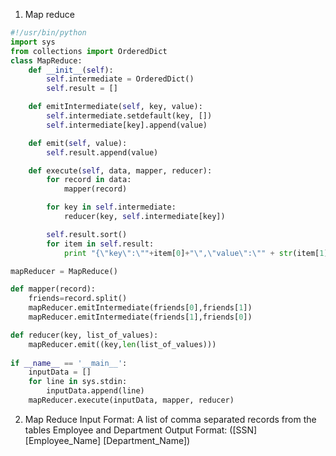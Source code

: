 1. Map reduce
```python
#!/usr/bin/python
import sys
from collections import OrderedDict
class MapReduce:
	def __init__(self):
		self.intermediate = OrderedDict()
		self.result = []

	def emitIntermediate(self, key, value):
		self.intermediate.setdefault(key, [])
		self.intermediate[key].append(value)

	def emit(self, value):
		self.result.append(value) 

	def execute(self, data, mapper, reducer):
		for record in data:
			mapper(record)

		for key in self.intermediate:
			reducer(key, self.intermediate[key])

		self.result.sort()
		for item in self.result:
			print "{\"key\":\""+item[0]+"\",\"value\":\"" + str(item[1]) + "\"}"

mapReducer = MapReduce()

def mapper(record):
	friends=record.split()
	mapReducer.emitIntermediate(friends[0],friends[1])
	mapReducer.emitIntermediate(friends[1],friends[0])

def reducer(key, list_of_values):
	mapReducer.emit((key,len(list_of_values)))
	
if __name__ == '__main__':
	inputData = []
	for line in sys.stdin:
		inputData.append(line)
	mapReducer.execute(inputData, mapper, reducer)
  ```

2. Map Reduce 
Input Format: A list of comma separated records from the tables Employee and Department
Output Format: ([SSN] [Employee_Name] [Department_Name])

